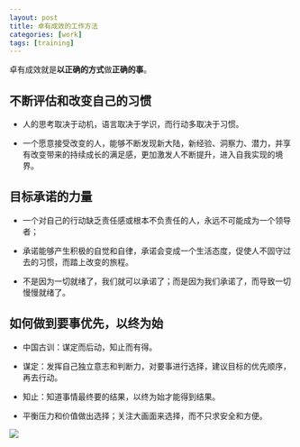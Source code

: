 ```yaml
---
layout: post
title: 卓有成效的工作方法
categories: [work]
tags: [training]
---
```


卓有成效就是**以正确的方式**做**正确的事**。

## 不断评估和改变自己的习惯 ##

- 人的思考取决于动机，语言取决于学识，而行动多取决于习惯。

- 一个愿意接受改变的人，能够不断发现新大陆，新经验、洞察力、潜力，并享有改变带来的持续成长的满足感，更加激发人不断提升，进入自我实现的境界。

## 目标承诺的力量 ##

- 一个对自己的行动缺乏责任感或根本不负责任的人，永远不可能成为一个领导者；

- 承诺能够产生积极的自觉和自律，承诺会变成一个生活态度，促使人不固守过去的习惯，而踏上改变的旅程。

- 不是因为一切就绪了，我们就可以承诺了；而是因为我们承诺了，而导致一切慢慢就绪了。

## 如何做到要事优先，以终为始 ##

- 中国古训：谋定而后动，知止而有得。

- 谋定：发挥自己独立意志和判断力，对要事进行选择，建议目标的优先顺序，再去行动。

- 知止：知道事情最终要的结果，以终为始才能得到结果。

- 平衡压力和价值做出选择；关注大画面来选择，而不只求安全和方便。

![](http://mattma2009.qiniudn.com/20140628onedrive/IMG_20121225_211203.jpg)